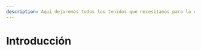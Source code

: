 ```yaml
---
description: Aquí dejaremos todos los tenidos que necesitamos para la carga inicial.
---
```


# Introducción

